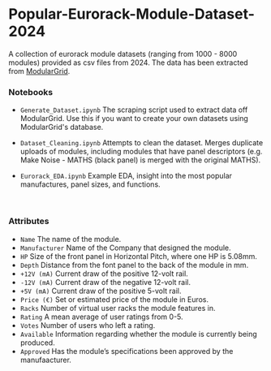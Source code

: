 # Popular-Eurorack-Module-Dataset-2024
 
A collection of eurorack module datasets (ranging from 1000 - 8000 modules) provided as csv files from 2024. The data has been extracted from [ModularGrid](https://modulargrid.net/). <br>

### Notebooks

- <code>Generate_Dataset.ipynb</code> The scraping script used to extract data off ModularGrid. Use this if you want to create your own datasets using ModularGrid's database.

- <code>Dataset_Cleaning.ipynb</code> Attempts to clean the dataset. Merges duplicate uploads of modules, including modules that have panel descriptors (e.g. Make Noise - MATHS (black panel) is merged with the original MATHS).

- <code>Eurorack_EDA.ipynb</code> Example EDA, insight into the most popular manufactures, panel sizes, and functions.

<br>

### Attributes

- <code>Name</code> The name of the module. <br>
- <code>Manufacturer</code> Name of the Company that designed the module. <br>
- <code>HP</code> Size of the front panel in Horizontal Pitch, where one HP is 5.08mm. <br>
- <code>Depth</code> Distance from the font panel to the back of the module in mm. <br>
- <code>+12V (mA)</code> Current draw of the positive 12-volt rail. <br>
- <code>-12V (mA)</code> Current draw of the negative 12-volt rail. <br>
- <code>+5V (mA)</code> Current draw of the positive 5-volt rail. <br>
- <code>Price (€)</code> Set or estimated price of the module in Euros. <br>
- <code>Racks</code> Number of virtual user racks the module features in. <br>
- <code>Rating</code> A mean average of user ratings from 0-5. <br>
- <code>Votes</code> Number of users who left a rating. <br>
- <code>Available</code> Information regarding whether the module is currently being produced. <br>
- <code>Approved</code> Has the module’s specifications been approved by the manufaacturer.



